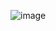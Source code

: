 ![image](https://user-images.githubusercontent.com/42132857/84143165-bbfb7000-aa73-11ea-9fbb-1f7cc0346818.png)
